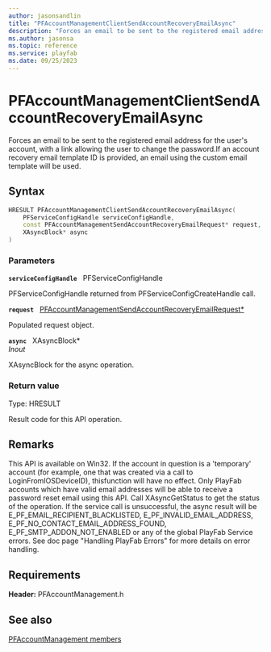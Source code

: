 ```yaml
---
author: jasonsandlin
title: "PFAccountManagementClientSendAccountRecoveryEmailAsync"
description: "Forces an email to be sent to the registered email address for the user's account, with a link allowing the user to change the password.If an account recovery email template ID is provided, an email using the custom email template will be used."
ms.author: jasonsa
ms.topic: reference
ms.service: playfab
ms.date: 09/25/2023
---
```


# PFAccountManagementClientSendAccountRecoveryEmailAsync  

Forces an email to be sent to the registered email address for the user's account, with a link allowing the user to change the password.If an account recovery email template ID is provided, an email using the custom email template will be used.  

## Syntax  
  
```cpp
HRESULT PFAccountManagementClientSendAccountRecoveryEmailAsync(  
    PFServiceConfigHandle serviceConfigHandle,  
    const PFAccountManagementSendAccountRecoveryEmailRequest* request,  
    XAsyncBlock* async  
)  
```  
  
### Parameters  
  
**`serviceConfigHandle`** &nbsp; PFServiceConfigHandle  
  
PFServiceConfigHandle returned from PFServiceConfigCreateHandle call.  
  
**`request`** &nbsp; [PFAccountManagementSendAccountRecoveryEmailRequest*](../../pfaccountmanagementtypes/structs/pfaccountmanagementsendaccountrecoveryemailrequest.md)  
  
Populated request object.  
  
**`async`** &nbsp; XAsyncBlock*  
*_Inout_*  
  
XAsyncBlock for the async operation.  
  
  
### Return value
Type: HRESULT
  
Result code for this API operation.
  
## Remarks  
  
This API is available on Win32. If the account in question is a 'temporary' account (for example, one that was created via a call to LoginFromIOSDeviceID), thisfunction will have no effect. Only PlayFab accounts which have valid email addresses will be able to receive a password reset email using this API. Call XAsyncGetStatus to get the status of the operation. If the service call is unsuccessful, the async result will be E_PF_EMAIL_RECIPIENT_BLACKLISTED, E_PF_INVALID_EMAIL_ADDRESS, E_PF_NO_CONTACT_EMAIL_ADDRESS_FOUND, E_PF_SMTP_ADDON_NOT_ENABLED or any of the global PlayFab Service errors. See doc page "Handling PlayFab Errors" for more details on error handling.
  
## Requirements  
  
**Header:** PFAccountManagement.h
  
## See also  
[PFAccountManagement members](../pfaccountmanagement_members.md)  

  
  
